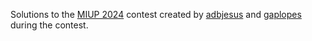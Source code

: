 Solutions to the [MIUP 2024](https://miup.web.ua.pt/) contest created by [adbjesus](https://github.com/adbjesus) and [gaplopes](https://github.com/gaplopes/) during the contest.
